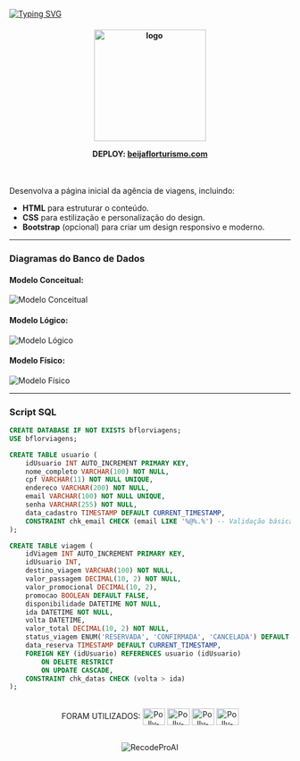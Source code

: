 [![Typing SVG](https://readme-typing-svg.herokuapp.com?font=Montserrat&size=30&pause=1000&color=00dbce&random=false&width=435&lines=Projeto+Agência+de+Viagens)](https://git.io/typing-svg)
<h4 align="center">
      <img alt="logo" title="logo" src="https://github.com/user-attachments/assets/82578e69-5457-4a7b-8330-e33b86eca7ba" width="200vw"/>

  **DEPLOY**: [beijaflorturismo.com](https://beijaflort2.netlify.app/)
</h4>

<br>

Desenvolva a página inicial da agência de viagens, incluindo:
- **HTML** para estruturar o conteúdo.
- **CSS** para estilização e personalização do design.
- **Bootstrap** (opcional) para criar um design responsivo e moderno.

---

### Diagramas do Banco de Dados

#### Modelo Conceitual:
![Modelo Conceitual](https://github.com/user-attachments/assets/9166f3a0-9c48-468d-beef-03c58460d009)


#### Modelo Lógico:
![Modelo Lógico](https://github.com/user-attachments/assets/2e154ff3-ad8d-4f64-8953-9afd5fbb3781)

#### Modelo Físico:
![Modelo Físico](https://github.com/user-attachments/assets/7d65d2e5-94a2-463d-ba2e-6f68136d8d14)

---


### Script SQL

```sql
CREATE DATABASE IF NOT EXISTS bflorviagens;
USE bflorviagens;

CREATE TABLE usuario (
    idUsuario INT AUTO_INCREMENT PRIMARY KEY,
    nome_completo VARCHAR(100) NOT NULL, 
    cpf VARCHAR(11) NOT NULL UNIQUE, 
    endereco VARCHAR(200) NOT NULL, 
    email VARCHAR(100) NOT NULL UNIQUE, 
    senha VARCHAR(255) NOT NULL, 
    data_cadastro TIMESTAMP DEFAULT CURRENT_TIMESTAMP,
    CONSTRAINT chk_email CHECK (email LIKE '%@%.%') -- Validação básica de email
);

CREATE TABLE viagem (
    idViagem INT AUTO_INCREMENT PRIMARY KEY,
    idUsuario INT, 
    destino_viagem VARCHAR(100) NOT NULL,
    valor_passagem DECIMAL(10, 2) NOT NULL,  
    valor_promocional DECIMAL(10, 2),
    promocao BOOLEAN DEFAULT FALSE,
    disponibilidade DATETIME NOT NULL,
    ida DATETIME NOT NULL,
    volta DATETIME,
    valor_total DECIMAL(10, 2) NOT NULL,
    status_viagem ENUM('RESERVADA', 'CONFIRMADA', 'CANCELADA') DEFAULT 'RESERVADA',
    data_reserva TIMESTAMP DEFAULT CURRENT_TIMESTAMP,
    FOREIGN KEY (idUsuario) REFERENCES usuario (idUsuario)
        ON DELETE RESTRICT
        ON UPDATE CASCADE,
    CONSTRAINT chk_datas CHECK (volta > ida)
);


```

<div style="display: inline_block" align="center"><br>
FORAM UTILIZADOS:
<img align="center" alt="Polly-VS" height="30" width="40" src="https://cdn.jsdelivr.net/gh/devicons/devicon/icons/vscode/vscode-original.svg">  
<img align="center" alt="Polly-Html" height="30" width="40" src="https://cdn.jsdelivr.net/gh/devicons/devicon/icons/html5/html5-original.svg">
<img align="center" alt="Polly-CSS" height="30" width="40" src="https://cdn.jsdelivr.net/gh/devicons/devicon/icons/css3/css3-original.svg">
<img align="center" alt="Polly-bootstrap" height="30" width="40" src="https://cdn.jsdelivr.net/gh/devicons/devicon/icons/bootstrap/bootstrap-original.svg"> <br><br>
  
![RecodeProAI](https://img.shields.io/badge/RecodeProAI-4e41a6?style=for-the-badge&logo=chipperci&logoColor=white)
</div><br> 


